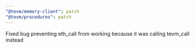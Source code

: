 ```yaml
---
"@tevm/memory-client": patch
"@tevm/procedures": patch
---
```


Fixed bug preventing eth_call from working because it was calling tevm_call instead
